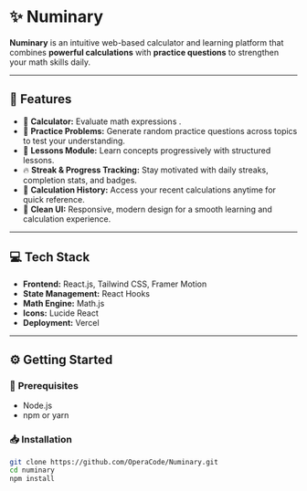 # ✨ Numinary



**Numinary** is an intuitive web-based calculator and learning platform that combines **powerful calculations** with **practice questions** to strengthen your math skills daily.

---

## 🚀 **Features**

- 🔢 **Calculator:** Evaluate math expressions .
- 📝 **Practice Problems:** Generate random practice questions across topics to test your understanding.
- 🎯 **Lessons Module:** Learn concepts progressively with structured lessons.
- 🔥 **Streak & Progress Tracking:** Stay motivated with daily streaks, completion stats, and badges.
- 📜 **Calculation History:** Access your recent calculations anytime for quick reference.
- 🌙 **Clean UI:** Responsive, modern design for a smooth learning and calculation experience.

---


## 💻 **Tech Stack**

- **Frontend:** React.js, Tailwind CSS, Framer Motion
- **State Management:** React Hooks
- **Math Engine:** Math.js
- **Icons:** Lucide React
- **Deployment:** Vercel

---

## ⚙️ **Getting Started**

### 🔧 **Prerequisites**

- Node.js 
- npm or yarn

### 📥 **Installation**

```bash
git clone https://github.com/OperaCode/Numinary.git
cd numinary
npm install
